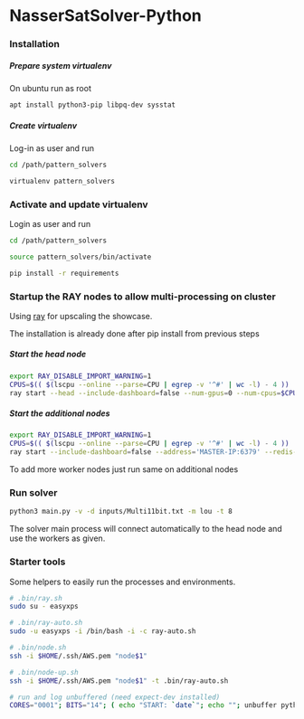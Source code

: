 <!--
# README.md
#
# Copyright © 2016 EasyXPS, Inc. <info@easyxps.com>
# All rights reserved.
# Simply Efficient. is a trademark of EasyXPS, Inc.
#
-->

# NasserSatSolver-Python

### Installation

##### Prepare system virtualenv

On ubuntu run as root

```bash
apt install python3-pip libpq-dev sysstat
```

##### Create virtualenv

Log-in as user and run

```bash
cd /path/pattern_solvers

virtualenv pattern_solvers
```


### Activate and update virtualenv

Login as user and run

```bash
cd /path/pattern_solvers

source pattern_solvers/bin/activate

pip install -r requirements
```


### Startup the RAY nodes to allow multi-processing on cluster

Using [ray](https://docs.ray.io) for upscaling the showcase.

The installation is already done after pip install from previous steps

##### Start the head node

```bash
export RAY_DISABLE_IMPORT_WARNING=1
CPUS=$(( $(lscpu --online --parse=CPU | egrep -v '^#' | wc -l) - 4 ))
ray start --head --include-dashboard=false --num-gpus=0 --num-cpus=$CPUS
```

##### Start the additional nodes

```bash
export RAY_DISABLE_IMPORT_WARNING=1
CPUS=$(( $(lscpu --online --parse=CPU | egrep -v '^#' | wc -l) - 4 ))
ray start --include-dashboard=false --address='MASTER-IP:6379' --redis-password='MASTER-PASSWORT' --num-gpus=0 --num-cpus=$CPUS
```

To add more worker nodes just run same on additional nodes



### Run solver

```bash
python3 main.py -v -d inputs/Multi11bit.txt -m lou -t 8
```

The solver main process will connect automatically to the head node and use the workers as given.



### Starter tools

Some helpers to easily run the processes and environments.

```bash
# .bin/ray.sh
sudo su - easyxps

# .bin/ray-auto.sh
sudo -u easyxps -i /bin/bash -i -c ray-auto.sh

# .bin/node.sh
ssh -i $HOME/.ssh/AWS.pem "node$1"

# .bin/node-up.sh
ssh -i $HOME/.ssh/AWS.pem "node$1" -t .bin/ray-auto.sh

# run and log unbuffered (need expect-dev installed)
CORES="0001"; BITS="14"; ( echo "START: `date`"; echo ""; unbuffer python3 main.py -v -d inputs/Multi"$BITS"bit.txt -m lou -t $CORES 2>/dev/null ; echo "" ; echo "ENDE: `date`" ) | tee logs/$(date "+%Y-%m-%d")_Multi"$BITS"bit-$CORES-Cores.txt
```
